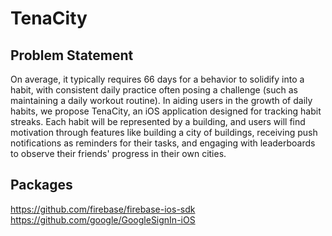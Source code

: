 # TenaCity

## Problem Statement
On average, it typically requires 66 days for a behavior to solidify into a habit, with consistent daily practice often posing a challenge (such as maintaining a daily workout routine). In aiding users in the growth of daily habits, we propose TenaCity, an iOS application designed for tracking habit streaks. Each habit will be represented by a building, and users will find motivation through features like building a city of buildings, receiving push notifications as reminders for their tasks, and engaging with leaderboards to observe their friends' progress in their own cities.

## Packages
https://github.com/firebase/firebase-ios-sdk
https://github.com/google/GoogleSignIn-iOS


